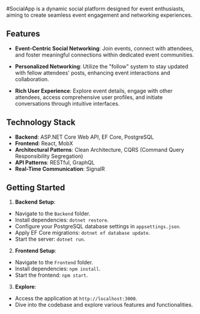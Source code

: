 

#SocialApp is a dynamic social platform designed for event enthusiasts, aiming to create seamless event engagement and networking experiences.

## Features

- **Event-Centric Social Networking**: Join events, connect with attendees, and foster meaningful connections within dedicated event communities.
  
- **Personalized Networking**: Utilize the "follow" system to stay updated with fellow attendees' posts, enhancing event interactions and collaboration.

- **Rich User Experience**: Explore event details, engage with other attendees, access comprehensive user profiles, and initiate conversations through intuitive interfaces.

## Technology Stack

- **Backend**: ASP.NET Core Web API, EF Core, PostgreSQL
- **Frontend**: React, MobX
- **Architectural Patterns**: Clean Architecture, CQRS (Command Query Responsibility Segregation)
- **API Patterns**: RESTful, GraphQL
- **Real-Time Communication**: SignalR

## Getting Started
1. **Backend Setup**:
- Navigate to the `Backend` folder.
- Install dependencies: `dotnet restore`.
- Configure your PostgreSQL database settings in `appsettings.json`.
- Apply EF Core migrations: `dotnet ef database update`.
- Start the server: `dotnet run`.

2. **Frontend Setup**:
- Navigate to the `Frontend` folder.
- Install dependencies: `npm install`.
- Start the frontend: `npm start`.

3. **Explore**:
- Access the application at `http://localhost:3000`.
- Dive into the codebase and explore various features and functionalities.

